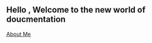 ## Hello , Welcome to the new world of doucmentation


<a href="basics.html" title="About Me">About Me</a>
